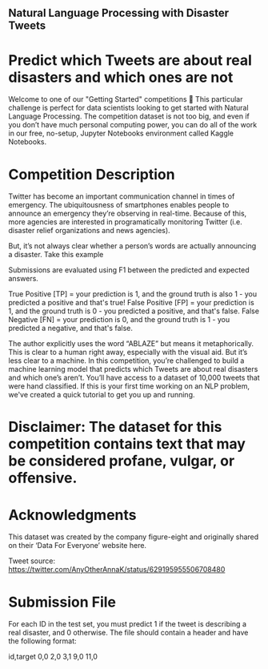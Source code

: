 ## Natural Language Processing with Disaster Tweets
# Predict which Tweets are about real disasters and which ones are not

Welcome to one of our "Getting Started" competitions 👋
This particular challenge is perfect for data scientists looking to get started with Natural Language Processing. The competition dataset is not too big, and even if you don’t have much personal computing power, you can do all of the work in our free, no-setup, Jupyter Notebooks environment called Kaggle Notebooks.

# Competition Description
Twitter has become an important communication channel in times of emergency.
The ubiquitousness of smartphones enables people to announce an emergency they’re observing in real-time. Because of this, more agencies are interested in programatically monitoring Twitter (i.e. disaster relief organizations and news agencies).

But, it’s not always clear whether a person’s words are actually announcing a disaster. Take this example

Submissions are evaluated using F1 between the predicted and expected answers.

True Positive [TP] = your prediction is 1, and the ground truth is also 1 - you predicted a positive and that's true!
False Positive [FP] = your prediction is 1, and the ground truth is 0 - you predicted a positive, and that's false.
False Negative [FN] = your prediction is 0, and the ground truth is 1 - you predicted a negative, and that's false.

The author explicitly uses the word “ABLAZE” but means it metaphorically. This is clear to a human right away, especially with the visual aid. But it’s less clear to a machine. In this competition, you’re challenged to build a machine learning model that predicts which Tweets are about real disasters and which one’s aren’t. You’ll have access to a dataset of 10,000 tweets that were hand classified. If this is your first time working on an NLP problem, we've created a quick tutorial to get you up and running.

# Disclaimer: The dataset for this competition contains text that may be considered profane, vulgar, or offensive.

# Acknowledgments
This dataset was created by the company figure-eight and originally shared on their ‘Data For Everyone’ website here.

Tweet source: https://twitter.com/AnyOtherAnnaK/status/629195955506708480

# Submission File
For each ID in the test set, you must predict 1 if the tweet is describing a real disaster, and 0 otherwise. The file should contain a header and have the following format:

id,target
0,0
2,0
3,1
9,0
11,0
